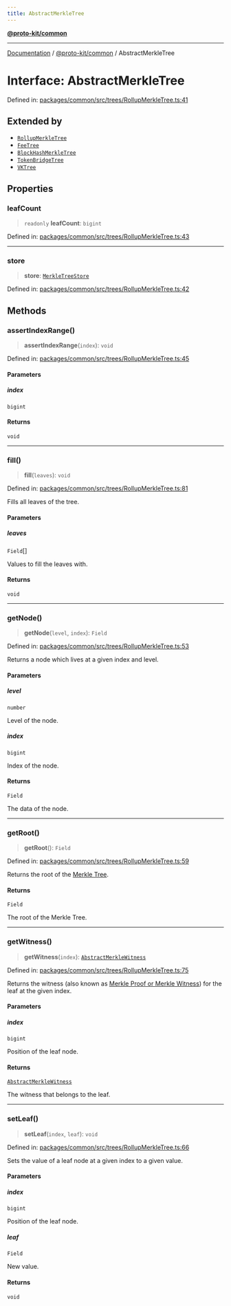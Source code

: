 ```yaml
---
title: AbstractMerkleTree
---
```


[**@proto-kit/common**](../README.md)

***

[Documentation](../../../README.md) / [@proto-kit/common](../README.md) / AbstractMerkleTree

# Interface: AbstractMerkleTree

Defined in: [packages/common/src/trees/RollupMerkleTree.ts:41](https://github.com/proto-kit/framework/blob/4d6b3b6da51b3edee0fbf25ce72c1f59ec61e891/packages/common/src/trees/RollupMerkleTree.ts#L41)

## Extended by

- [`RollupMerkleTree`](../classes/RollupMerkleTree.md)
- [`FeeTree`](../../library/classes/FeeTree.md)
- [`BlockHashMerkleTree`](../../protocol/classes/BlockHashMerkleTree.md)
- [`TokenBridgeTree`](../../protocol/classes/TokenBridgeTree.md)
- [`VKTree`](../../protocol/classes/VKTree.md)

## Properties

### leafCount

> `readonly` **leafCount**: `bigint`

Defined in: [packages/common/src/trees/RollupMerkleTree.ts:43](https://github.com/proto-kit/framework/blob/4d6b3b6da51b3edee0fbf25ce72c1f59ec61e891/packages/common/src/trees/RollupMerkleTree.ts#L43)

***

### store

> **store**: [`MerkleTreeStore`](MerkleTreeStore.md)

Defined in: [packages/common/src/trees/RollupMerkleTree.ts:42](https://github.com/proto-kit/framework/blob/4d6b3b6da51b3edee0fbf25ce72c1f59ec61e891/packages/common/src/trees/RollupMerkleTree.ts#L42)

## Methods

### assertIndexRange()

> **assertIndexRange**(`index`): `void`

Defined in: [packages/common/src/trees/RollupMerkleTree.ts:45](https://github.com/proto-kit/framework/blob/4d6b3b6da51b3edee0fbf25ce72c1f59ec61e891/packages/common/src/trees/RollupMerkleTree.ts#L45)

#### Parameters

##### index

`bigint`

#### Returns

`void`

***

### fill()

> **fill**(`leaves`): `void`

Defined in: [packages/common/src/trees/RollupMerkleTree.ts:81](https://github.com/proto-kit/framework/blob/4d6b3b6da51b3edee0fbf25ce72c1f59ec61e891/packages/common/src/trees/RollupMerkleTree.ts#L81)

Fills all leaves of the tree.

#### Parameters

##### leaves

`Field`[]

Values to fill the leaves with.

#### Returns

`void`

***

### getNode()

> **getNode**(`level`, `index`): `Field`

Defined in: [packages/common/src/trees/RollupMerkleTree.ts:53](https://github.com/proto-kit/framework/blob/4d6b3b6da51b3edee0fbf25ce72c1f59ec61e891/packages/common/src/trees/RollupMerkleTree.ts#L53)

Returns a node which lives at a given index and level.

#### Parameters

##### level

`number`

Level of the node.

##### index

`bigint`

Index of the node.

#### Returns

`Field`

The data of the node.

***

### getRoot()

> **getRoot**(): `Field`

Defined in: [packages/common/src/trees/RollupMerkleTree.ts:59](https://github.com/proto-kit/framework/blob/4d6b3b6da51b3edee0fbf25ce72c1f59ec61e891/packages/common/src/trees/RollupMerkleTree.ts#L59)

Returns the root of the [Merkle Tree](https://en.wikipedia.org/wiki/Merkle_tree).

#### Returns

`Field`

The root of the Merkle Tree.

***

### getWitness()

> **getWitness**(`index`): [`AbstractMerkleWitness`](AbstractMerkleWitness.md)

Defined in: [packages/common/src/trees/RollupMerkleTree.ts:75](https://github.com/proto-kit/framework/blob/4d6b3b6da51b3edee0fbf25ce72c1f59ec61e891/packages/common/src/trees/RollupMerkleTree.ts#L75)

Returns the witness (also known as
[Merkle Proof or Merkle Witness](https://computersciencewiki.org/index.php/Merkle_proof))
for the leaf at the given index.

#### Parameters

##### index

`bigint`

Position of the leaf node.

#### Returns

[`AbstractMerkleWitness`](AbstractMerkleWitness.md)

The witness that belongs to the leaf.

***

### setLeaf()

> **setLeaf**(`index`, `leaf`): `void`

Defined in: [packages/common/src/trees/RollupMerkleTree.ts:66](https://github.com/proto-kit/framework/blob/4d6b3b6da51b3edee0fbf25ce72c1f59ec61e891/packages/common/src/trees/RollupMerkleTree.ts#L66)

Sets the value of a leaf node at a given index to a given value.

#### Parameters

##### index

`bigint`

Position of the leaf node.

##### leaf

`Field`

New value.

#### Returns

`void`

